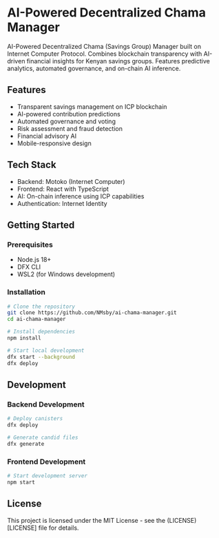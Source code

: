 # AI-Powered Decentralized Chama Manager

AI-Powered Decentralized Chama (Savings Group) Manager built on Internet Computer Protocol. 
Combines blockchain transparency with AI-driven financial insights for Kenyan savings groups.
Features predictive analytics, automated governance, and on-chain AI inference.

## Features
- Transparent savings management on ICP blockchain
- AI-powered contribution predictions
- Automated governance and voting
- Risk assessment and fraud detection
- Financial advisory AI
- Mobile-responsive design

## Tech Stack
- Backend: Motoko (Internet Computer)
- Frontend: React with TypeScript
- AI: On-chain inference using ICP capabilities
- Authentication: Internet Identity

## Getting Started

### Prerequisites
- Node.js 18+
- DFX CLI
- WSL2 (for Windows development)

### Installation
```bash
# Clone the repository
git clone https://github.com/NMsby/ai-chama-manager.git
cd ai-chama-manager

# Install dependencies
npm install

# Start local development
dfx start --background
dfx deploy
```

## Development

   ### Backend Development
   ```bash
   # Deploy canisters
   dfx deploy

   # Generate candid files
   dfx generate
   ```

   ### Frontend Development
   ```bash
   # Start development server
   npm start
   ```

   ## License
   This project is licensed under the MIT License - see the (LICENSE)[LICENSE] file for details.